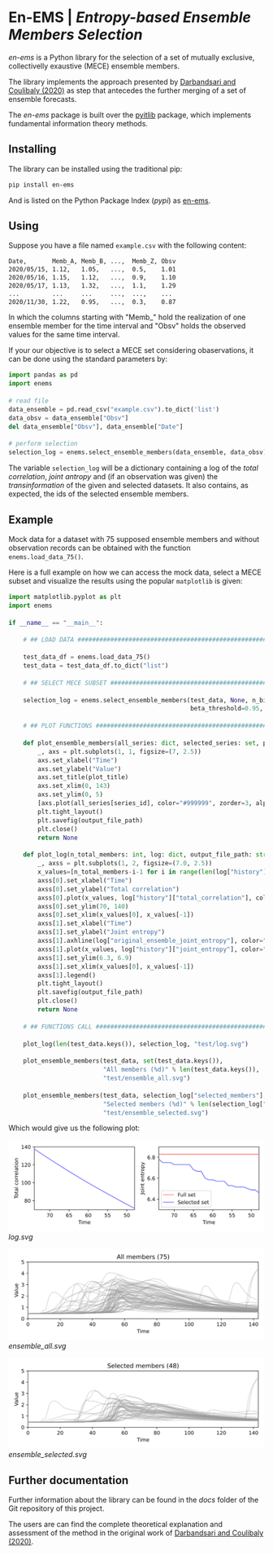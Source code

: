 # En-EMS | *Entropy-based Ensemble Members Selection*

*en-ems* is a Python library for the selection of a set of mutually exclusive, collectivelly exaustive (MECE) ensemble members.

The library implements the approach presented by [Darbandsari and Coulibaly (2020)](http://doi.org/https://doi.org/10.1016/j.jhydrol.2020.125577) as step that antecedes the further merging of a set of ensemble forecasts.

The *en-ems* package is built over the [pyitlib](https://pypi.org/project/pyitlib/) package, which implements fundamental information theory methods.


## Installing

The library can be installed using the traditional pip:

```bash
pip install en-ems
```

And is listed on the Python Package Index (*pypi*) as [en-ems](https://pypi.org/project/en-ems/).


## Using

Suppose you have a file named ```example.csv``` with the following content:

```
Date,       Memb_A, Memb_B, ...,  Memb_Z, Obsv
2020/05/15, 1.12,   1.05,   ...,  0.5,    1.01
2020/05/16, 1.15,   1.12,   ...,  0.9,    1.10
2020/05/17, 1.13,   1.32,   ...,  1.1,    1.29
...         ...     ...     ...,  ...,    ...
2020/11/30, 1.22,   0.95,   ...,  0.3,    0.87
```

In which the columns starting with "Memb_" hold the realization of one ensemble member for the time interval and "Obsv" holds the observed values for the same time interval.

If your our objective is to select a MECE set considering obaservations, it can be done using the standard parameters by:

```python
import pandas as pd
import enems

# read file
data_ensemble = pd.read_csv("example.csv").to_dict('list')
data_obsv = data_ensemble["Obsv"]
del data_ensemble["Obsv"], data_ensemble["Date"]

# perform selection
selection_log = enems.select_ensemble_members(data_ensemble, data_obsv)
```

The variable ```selection_log``` will be a dictionary containing a log of the *total correlation*, *joint antropy* and (if an observation was given) the *transinformation* of the given and selected datasets. It also contains, as expected, the ids of the selected ensemble members.

## Example

Mock data for a dataset with 75 supposed ensemble members and without observation records can be obtained with the function ```enems.load_data_75()```.

Here is a full example on how we can access the mock data, select a MECE subset and visualize the results using the popular ```matplotlib``` is given:

```python
import matplotlib.pyplot as plt
import enems

if __name__ == "__main__":

    # ## LOAD DATA ################################################################################################### #

    test_data_df = enems.load_data_75()
    test_data = test_data_df.to_dict("list")

    # ## SELECT MECE SUBSET ########################################################################################## #

    selection_log = enems.select_ensemble_members(test_data, None, n_bins=10, bin_by="equal_intervals", 
                                                  beta_threshold=0.95, n_processes=1, verbose=False)

    # ## PLOT FUNCTIONS ############################################################################################## #

    def plot_ensemble_members(all_series: dict, selected_series: set, plot_title: str, output_file_path: str) -> None:
        _, axs = plt.subplots(1, 1, figsize=(7, 2.5))
        axs.set_xlabel("Time")
        axs.set_ylabel("Value")
        axs.set_title(plot_title)
        axs.set_xlim(0, 143)
        axs.set_ylim(0, 5)
        [axs.plot(all_series[series_id], color="#999999", zorder=3, alpha=0.33) for series_id in selected_series]
        plt.tight_layout()
        plt.savefig(output_file_path)
        plt.close()
        return None

    def plot_log(n_total_members: int, log: dict, output_file_path: str) -> None:
        _, axss = plt.subplots(1, 2, figsize=(7.0, 2.5))
        x_values=[n_total_members-i-1 for i in range(len(log["history"]["total_correlation"]))]
        axss[0].set_xlabel("Time")
        axss[0].set_ylabel("Total correlation")
        axss[0].plot(x_values, log["history"]["total_correlation"], color="#7777FF", zorder=3)
        axss[0].set_ylim(70, 140)
        axss[0].set_xlim(x_values[0], x_values[-1])
        axss[1].set_xlabel("Time")
        axss[1].set_ylabel("Joint entropy")
        axss[1].axhline(log["original_ensemble_joint_entropy"], color="#FF7777", zorder=3, label="Full set")
        axss[1].plot(x_values, log["history"]["joint_entropy"], color="#7777FF", zorder=3, label="Selected set")
        axss[1].set_ylim(6.3, 6.9)
        axss[1].set_xlim(x_values[0], x_values[-1])
        axss[1].legend()
        plt.tight_layout()
        plt.savefig(output_file_path)
        plt.close()
        return None

    # ## FUNCTIONS CALL ############################################################################################## #

    plot_log(len(test_data.keys()), selection_log, "test/log.svg")

    plot_ensemble_members(test_data, set(test_data.keys()),
                          "All members (%d)" % len(test_data.keys()),
                          "test/ensemble_all.svg")

    plot_ensemble_members(test_data, selection_log["selected_members"],
                          "Selected members (%d)" % len(selection_log["selected_members"]),
                          "test/ensemble_selected.svg")
```

Which would give us the following plot:

![](docs/log.svg)
*log.svg*

![](docs/ensemble_all.svg)
*ensemble_all.svg*

![](docs/ensemble_selected.svg)
*ensemble_selected.svg*


## Further documentation

Further information about the library can be found in the *docs* folder of the Git repository of this project.

The users are can find the complete theoretical explanation and assessment of the method in the original work of [Darbandsari and Coulibaly (2020)](http://doi.org/https://doi.org/10.1016/j.jhydrol.2020.125577).